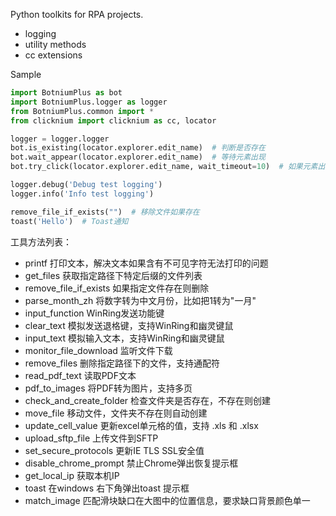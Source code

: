 Python toolkits for RPA projects.
- logging
- utility methods
- cc extensions

Sample
``` python
import BotniumPlus as bot
import BotniumPlus.logger as logger
from BotniumPlus.common import *
from clicknium import clicknium as cc, locator

logger = logger.logger
bot.is_existing(locator.explorer.edit_name)  # 判断是否存在
bot.wait_appear(locator.explorer.edit_name)  # 等待元素出现
bot.try_click(locator.explorer.edit_name, wait_timeout=10)  # 如果元素出现，则点击。否则忽略

logger.debug('Debug test logging')
logger.info('Info test logging')

remove_file_if_exists("")  # 移除文件如果存在
toast('Hello')  # Toast通知

```

工具方法列表：
- printf  打印文本，解决文本如果含有不可见字符无法打印的问题
- get_files  获取指定路径下特定后缀的文件列表
- remove_file_if_exists  如果指定文件存在则删除
- parse_month_zh  将数字转为中文月份，比如把1转为"一月"
- input_function WinRing发送功能键
- clear_text  模拟发送退格键，支持WinRing和幽灵键鼠
- input_text  模拟输入文本，支持WinRing和幽灵键鼠
- monitor_file_download  监听文件下载
- remove_files  删除指定路径下的文件，支持通配符
- read_pdf_text  读取PDF文本
- pdf_to_images  将PDF转为图片，支持多页
- check_and_create_folder  检查文件夹是否存在，不存在则创建
- move_file  移动文件，文件夹不存在则自动创建
- update_cell_value  更新excel单元格的值，支持 .xls 和 .xlsx
- upload_sftp_file  上传文件到SFTP
- set_secure_protocols  更新IE TLS SSL安全值
- disable_chrome_prompt  禁止Chrome弹出恢复提示框
- get_local_ip  获取本机IP
- toast  在windows 右下角弹出toast 提示框
- match_image  匹配滑块缺口在大图中的位置信息，要求缺口背景颜色单一